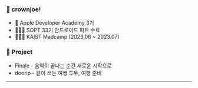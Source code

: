 ### 🙉 crownjoe!
- 🍎 Apple Developer Academy 3기
- 👩🏻‍💻 SOPT 33기 안드로이드 파트 수료
- 👩🏻‍💻 KAIST Madcamp (2023.06 ~ 2023.07)


### 📂 Project
- Finale - 음악이 끝나는 순간 새로운 시작으로
- doorip - 같이 쓰는 여행 투두, 여행 준비

---
